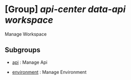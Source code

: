 # [Group] _api-center data-api workspace_

Manage Workspace

## Subgroups

- [api](/Commands/api-center/data-api/workspace/api/readme.md)
: Manage Api

- [environment](/Commands/api-center/data-api/workspace/environment/readme.md)
: Manage Environment
